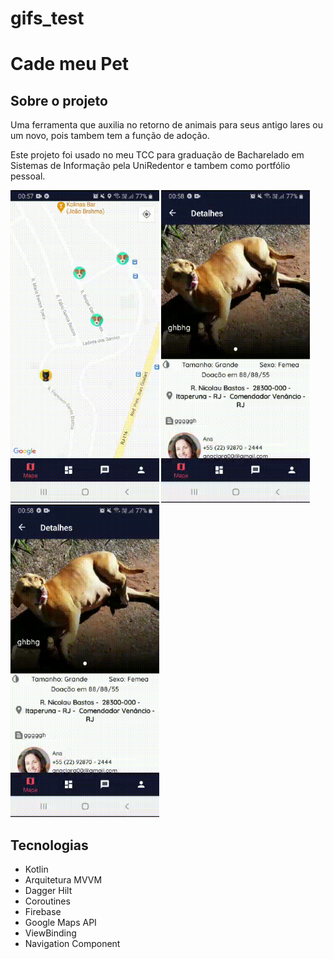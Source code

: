 # gifs_test
# Cade meu Pet

## Sobre o projeto

Uma ferramenta que auxilia no retorno de animais para seus antigo lares ou um novo, pois tambem tem a função de adoção.

Este projeto foi usado no meu TCC para graduação  de Bacharelado em Sistemas de Informação pela UniRedentor e tambem como portfólio pessoal.

<img src="./gif01.gif"  height="500"> <img src="./gif02.gif"  height="500"> <img src="./gif02.gif"  height="500">

## Tecnologias

- Kotlin
- Arquitetura MVVM
- Dagger Hilt
- Coroutines
- Firebase
- Google Maps API
- ViewBinding
- Navigation Component
